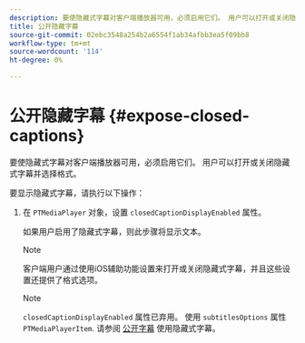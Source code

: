 ```yaml
---
description: 要使隐藏式字幕对客户端播放器可用，必须启用它们。 用户可以打开或关闭隐藏式字幕并选择格式。
title: 公开隐藏字幕
source-git-commit: 02ebc3548a254b2a6554f1ab34afbb3ea5f09bb8
workflow-type: tm+mt
source-wordcount: '114'
ht-degree: 0%

---
```


# 公开隐藏字幕 {#expose-closed-captions}

要使隐藏式字幕对客户端播放器可用，必须启用它们。 用户可以打开或关闭隐藏式字幕并选择格式。

要显示隐藏式字幕，请执行以下操作：

1. 在 `PTMediaPlayer` 对象，设置 `closedCaptionDisplayEnabled` 属性。

   如果用户启用了隐藏式字幕，则此步骤将显示文本。

   >[!NOTE]
   >
   >客户端用户通过使用iOS辅助功能设置来打开或关闭隐藏式字幕，并且这些设置还提供了格式选项。

   >[!NOTE]
   >
   >`closedCaptionDisplayEnabled` 属性已弃用。 使用 `subtitlesOptions` 属性 `PTMediaPlayerItem`. 请参阅 [公开字幕](../../tvsdk-1.4-for-ios/c-psdk-ios-1.4-closed-captioning-and-subtitles-ios/t-psdk-ios-1.4-subtitles-exposing-ios.md) 使用隐藏式字幕。
